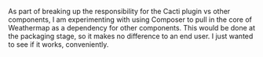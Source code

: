 As part of breaking up the responsibility for the Cacti plugin vs other components, I am experimenting with
using Composer to pull in the core of Weathermap as a dependency for other components. This would be done
at the packaging stage, so it makes no difference to an end user. I just wanted to see if it works, conveniently.
